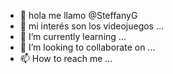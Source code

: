 - 👋 hola me llamo @SteffanyG
- 👀 mi interés son los videojuegos ...
- 🌱 I’m currently learning ...
- 💞️ I’m looking to collaborate on ...
- 📫 How to reach me ...

<!---
SteffanyG/SteffanyG is a ✨ special ✨ repository because its `README.md` (this file) appears on your GitHub profile.
You can click the Preview link to take a look at your changes.
--->
